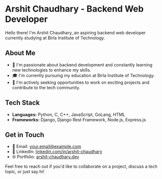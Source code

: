 # Arshit Chaudhary - Backend Web Developer

Hello there! I'm Arshit Chaudhary, an aspiring backend web developer currently studying at Birla Institute of Technology.

## About Me

- 🌱 I'm passionate about backend development and constantly learning new technologies to enhance my skills.
- 🎓 I'm currently pursuing my education at Birla Institute of Technology.
- 💼 I'm actively seeking opportunities to work on exciting projects and contribute to the tech community.

## Tech Stack

- **Languages:** Python, C, C++, JavaScript, GoLang, HTML
- **Frameworks:** Django, Django Rest Framework, Node.js, Express.js

## Get in Touch

- 📧 Email: [your.email@example.com](mailto:your.email@example.com)
- 💼 LinkedIn: [linkedin.com/in/arshit-chaudhary](https://www.linkedin.com/in/arshit-chaudhary/)
- 🌐 Portfolio: [arshit-chaudhary.dev](https://arshit-chaudhary.dev)

Feel free to reach out if you'd like to collaborate on a project, discuss a tech topic, or just say hi!


<!---
arshit21/arshit21 is a ✨ special ✨ repository because its `README.md` (this file) appears on your GitHub profile.
You can click the Preview link to take a look at your changes.
--->

